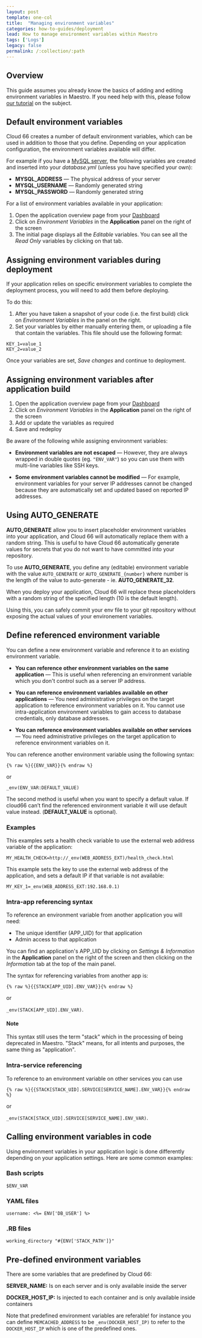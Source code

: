 ```yaml
---
layout: post
template: one-col
title:  "Managing environment variables"
categories: how-to-guides/deployment
lead: How to manage environment variables within Maestro
tags: ['Logs']
legacy: false
permalink: /:collection/:path
---
```


## Overview

This guide assumes you already know the basics of adding and editing environment variables in Maestro. If you need help with this, please follow [our tutorial](/maestro/tutorials/env-vars.html) on the subject.


## Default environment variables

Cloud 66 creates a number of default environment variables, which can be used in addition to those that you define. Depending on your application configuration, the environment variables available will differ.

For example if you have a [MySQL server](/maestro/tutorials/adding-database.html), the following variables are created and inserted into your _database.yml_ (unless you have specified your own):

- **MYSQL_ADDRESS** &mdash; The physical address of your server
- **MYSQL_USERNAME** &mdash; Randomly generated string
- **MYSQL_PASSWORD** &mdash; Randomly generated string

For a list of environment variables available in your application: 

1. Open the application overview page from your [Dashboard](https://app.cloud66.com/dashboard)
2. Click on *Environment Variables*  in the **Application** panel on the right of the screen
3. The initial page displays all the *Editable* variables. You can see all the *Read Only* variables by clicking on that tab.

## Assigning environment variables during deployment

If your application relies on specific environment variables to complete the deployment process, you will need to add them before deploying. 

To do this:

1. After you have taken a snapshot of your code (i.e. the first build) click on *Environment Variables* in the panel on the right.
2. Set your variables by either manually entering them, or uploading a file that contain the variables. This file should use the following format:

```
KEY_1=value_1
KEY_2=value_2
```

Once your variables are set, *Save changes* and continue to deployment. 


## Assigning environment variables after application build

1. Open the application overview page from your [Dashboard](https://app.cloud66.com/dashboard)
2. Click on *Environment Variables*  in the **Application** panel on the right of the screen
3. Add or update the variables as required
4. Save and redeploy

Be aware of the following while assigning environment variables:

- **Environment variables are not escaped** &mdash; However, they are always wrapped in double quotes (eg. 
`"ENV_VAR"`) so you can use them with multi-line variables like SSH keys.

- **Some environment variables cannot be modified** &mdash; For example, environment variables for your server IP addresses cannot be changed because they are automatically set and updated based on reported IP addresses.


## Using AUTO_GENERATE

**AUTO_GENERATE** allow you to insert placeholder environment variables into your application, and Cloud 66 will automatically replace them with a random string. This is useful to have Cloud 66 automatically generate values for secrets that you do not want to have committed into your repository.

To use **AUTO_GENERATE**, you define any (editable) environment variable with the value `AUTO_GENERATE` or `AUTO_GENERATE_{number}` where number is the length of the value to auto-generate - ie. **AUTO_GENERATE_32**.

When you deploy your application, Cloud 66 will replace these placeholders with a random string of the specified length (10 is the default length). 

Using this, you can safely commit your env file to your git repository without exposing the actual values of your environement variables.

## Define referenced environment variable

You can define a new environment variable and reference it to an existing environment variable.

- **You can reference other environment variables on the same application**  &mdash; This is useful when referencing an environment variable which you don't control such as a server IP address.

- **You can reference environment variables available on other applications** &mdash;  You need administrative privileges on the target application to reference environment variables on it. You cannot use intra-application environment variables to gain access to database credentials, only database addresses.

- **You can reference environment variables available on other services**  &mdash; You need administrative privileges on the target application to reference environment variables on it.

You can reference another environment variable using the following syntax:  

``{% raw %}{{ENV_VAR}}{% endraw %}``  

or

`_env(ENV_VAR:DEFAULT_VALUE)`  

The second method is useful when you want to specify a default value. If cloud66 can’t find the referenced environment variable it will use default value instead. (**DEFAULT_VALUE** is optional). 

### Examples

This examples sets a health check variable to use the external web address variable of the application:

```
MY_HEALTH_CHECK=http://_env(WEB_ADDRESS_EXT)/health_check.html
```

This example sets the key to use the external web address of the application, and sets a default IP if that variable is not available:

```
MY_KEY_1=_env(WEB_ADDRESS_EXT:192.168.0.1)
```

### Intra-app referencing syntax

To reference an environment variable from another application you will need: 

* The unique identifier (APP_UID) for that application
* Admin access to that application

You can find an application's APP_UID by clicking on *Settings & Information* in the **Application** panel on the right of the screen and then clicking on the *Information* tab at the top of the main panel.

The syntax for referencing variables from another app is:

`{% raw %}{{STACK[APP_UID].ENV_VAR}}{% endraw %}` 

or 

`_env(STACK[APP_UID].ENV_VAR)`. 

#### Note
<div class="notice"><p>This syntax still uses the term "stack" which in the processing of being deprecated in Maestro. "Stack" means, for all intents and purposes, the same thing as "application".</div></p>


### Intra-service referencing

To reference to an environment variable on other services you can use 

`{% raw %}{{STACK[STACK_UID].SERVICE[SERVICE_NAME].ENV_VAR}}{% endraw %}`  

or 

`_env(STACK[STACK_UID].SERVICE[SERVICE_NAME].ENV_VAR)`.


## Calling environment variables in code

Using environment variables in your application logic is done differently depending on your application settings. Here are some common examples:

### Bash scripts
```
$ENV_VAR
```

### YAML files 

```
username: <%= ENV['DB_USER'] %>
```

### .RB files

```
working_directory "#{ENV['STACK_PATH']}"
```


## Pre-defined environment variables

There are some variables that are predefined by Cloud 66:

**SERVER_NAME:** Is on each server and is only available inside the server

**DOCKER_HOST_IP:** Is injected to each container and is only available inside containers


Note that predefined environment variables are referable! for instance you can define `MEMCACHED_ADDRESS` to be `_env(DOCKER_HOST_IP)` to refer to the `DOCKER_HOST_IP` which is one of the predefined ones.



